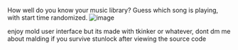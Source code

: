 How well do you know your music library? Guess which song is playing, with start time randomized.
![image](https://user-images.githubusercontent.com/76593873/199734954-3b418ec8-0ddb-47a9-99d9-301ca50f000f.png)

enjoy mold user interface but its made with tkinker or whatever, dont dm me about malding if you survive stunlock after viewing the source code
